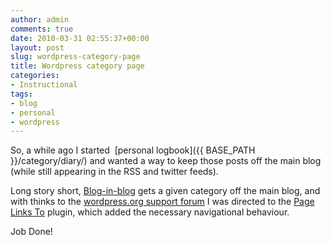 ```yaml
---
author: admin
comments: true
date: 2010-03-31 02:55:37+00:00
layout: post
slug: wordpress-category-page
title: Wordpress category page
categories:
- Instructional
tags:
- blog
- personal
- wordpress
---
```


So, a while ago I started  [personal logbook]({{ BASE_PATH }}/category/diary/) and wanted a way to keep those posts off the main blog (while still appearing in the RSS and twitter feeds).

Long story short, [Blog-in-blog](http://informationtakesover.co.uk/blog-in-blog-wordpress-plugin/) gets a given category off the main blog, and with thinks to the [wordpress.org support forum](http://wordpress.org/support/topic/379646) I was directed to the [Page Links To](http://wordpress.org/extend/plugins/page-links-to/) plugin, which added the necessary navigational behaviour.

Job Done!
